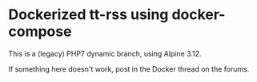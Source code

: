 # Dockerized tt-rss using docker-compose

This is a (legacy) PHP7 dynamic branch, using Alpine 3.12.

If something here doesn't work, post in the Docker thread on the forums.
